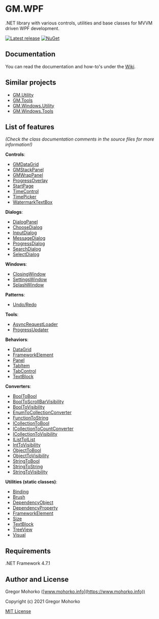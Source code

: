 # GM.WPF
.NET library with various controls, utilities and base classes for MVVM driven WPF development.

[![Latest release](https://img.shields.io/github/release/GregaMohorko/GM.WPF.svg?style=flat-square)](https://github.com/GregaMohorko/GM.WPF/releases/latest)
[![NuGet](https://img.shields.io/nuget/v/GM.WPF.svg?style=flat-square)](https://www.nuget.org/packages/GM.WPF)

## Documentation
You can read the documentation and how-to's under the [Wiki](https://github.com/GregaMohorko/GM.WPF/wiki).

## Similar projects
- [GM.Utility](https://github.com/GregaMohorko/GM.Utility)
- [GM.Tools](https://github.com/GregaMohorko/GM.Tools)
- [GM.Windows.Utility](https://github.com/GregaMohorko/GM.Windows.Utility)
- [GM.Windows.Tools](https://github.com/GregaMohorko/GM.Windows.Tools)

## List of features
*(Check the class documentation comments in the source files for more information!)*

**Controls**:
 - [GMDataGrid](src/GM.WPF/GM.WPF/Controls/GMDataGrid.cs)
 - [GMStackPanel](src/GM.WPF/GM.WPF/Controls/GMStackPanel.cs)
 - [GMWrapPanel](src/GM.WPF/GM.WPF/Controls/GMWrapPanel.cs)
 - [ProgressOverlay](src/GM.WPF/GM.WPF/Controls/ProgressOverlay.xaml.cs)
 - [StartPage](src/GM.WPF/GM.WPF/Controls/StartPage.xaml.cs)
 - [TimeControl](src/GM.WPF/GM.WPF/Controls/TimeControl.xaml.cs)
 - [TimePicker](src/GM.WPF/GM.WPF/Controls/TimePicker.xaml.cs)
 - [WatermarkTextBox](src/GM.WPF/GM.WPF/Controls/WatermarkTextBox.xaml.cs)

**Dialogs**:
 - [DialogPanel](src/GM.WPF/GM.WPF/Controls/Dialogs/DialogPanel.xaml.cs)
 - [ChooseDialog](src/GM.WPF/GM.WPF/Controls/Dialogs/ChooseDialog.xaml.cs)
 - [InputDialog](src/GM.WPF/GM.WPF/Controls/Dialogs/InputDialog.xaml.cs)
 - [MessageDialog](src/GM.WPF/GM.WPF/Controls/Dialogs/MessageDialog.xaml.cs)
 - [ProgressDialog](src/GM.WPF/GM.WPF/Controls/Dialogs/ProgressDialog.xaml.cs)
 - [SearchDialog](src/GM.WPF/GM.WPF/Controls/Dialogs/SearchDialog.xaml.cs)
 - [SelectDialog](src/GM.WPF/GM.WPF/Controls/Dialogs/SelectDialog.xaml.cs)

**Windows**:
 - [ClosingWindow](src/GM.WPF/GM.WPF/Windows/ClosingWindow.cs)
 - [SettingsWindow](src/GM.WPF/GM.WPF/Windows/SettingsWindow.xaml.cs)
 - [SplashWindow](src/GM.WPF/GM.WPF/Windows/SplashWindow.cs)

**Patterns**:
 - [Undo/Redo](src/GM.WPF/GM.WPF/Patterns/UndoRedo/GMWPFUndoRedo.cs)

**Tools**:
 - [AsyncRequestLoader](src/GM.WPF/GM.WPF/AsyncRequestLoader.cs)
 - [ProgressUpdater](src/GM.WPF/GM.WPF/ProgressUpdater.cs)

**Behaviors**:
 - [DataGrid](src/GM.WPF/GM.WPF/Behaviors/DataGridBehavior.cs)
 - [FrameworkElement](src/GM.WPF/GM.WPF/Behaviors/FrameworkElementBehavior.cs)
 - [Panel](src/GM.WPF/GM.WPF/Behaviors/PanelBehavior.cs)
 - [TabItem](src/GM.WPF/GM.WPF/Behaviors/TabItemBehavior.cs)
 - [TabControl](src/GM.WPF/GM.WPF/Behaviors/TabControlBehavior.cs)
 - [TextBlock](src/GM.WPF/GM.WPF/Behaviors/TextBlockBehavior.cs)

**Converters**:
 - [BoolToBool](src/GM.WPF/GM.WPF/Converters/BoolToBoolConverter.cs)
 - [BoolToScrollBarVisibility](src/GM.WPF/GM.WPF/Converters/BoolToScrollBarVisibilityConverter.cs)
 - [BoolToVisibility](src/GM.WPF/GM.WPF/Converters/BoolToVisibilityConverter.cs)
 - [EnumToCollectionConverter](src/GM.WPF/GM.WPF/Converters/EnumToCollectionConverter.cs)
 - [FunctionToString](src/GM.WPF/GM.WPF/Converters/FunctionToStringConverter.cs)
 - [ICollectionToBool](src/GM.WPF/GM.WPF/Converters/ICollectionToBoolConverter.cs)
 - [ICollectionToCountConverter](src/GM.WPF/GM.WPF/Converters/ICollectionToCountConverter.cs)
 - [ICollectionToVisibility](src/GM.WPF/GM.WPF/Converters/ICollectionToVisibilityConverter.cs)
 - [IListToIList](src/GM.WPF/GM.WPF/Converters/IListToIListConverter.cs)
 - [IntToVisibility](src/GM.WPF/GM.WPF/Converters/IntToVisibilityConverter.cs)
 - [ObjectToBool](src/GM.WPF/GM.WPF/Converters/ObjectToBoolConverter.cs)
 - [ObjectToVisibility](src/GM.WPF/GM.WPF/Converters/ObjectToVisibilityConverter.cs)
 - [StringToBool](src/GM.WPF/GM.WPF/Converters/StringToBoolConverter.cs)
 - [StringToString](src/GM.WPF/GM.WPF/Converters/StringToStringConverter.cs)
 - [StringToVisibility](src/GM.WPF/GM.WPF/Converters/StringToVisibilityConverter.cs)

**Utilities (static classes)**:
- [Binding](src/GM.WPF/GM.WPF/Utility/BindingUtility.cs)
- [Brush](src/GM.WPF/GM.WPF/Utility/BrushUtility.cs)
- [DependencyObject](src/GM.WPF/GM.WPF/Utility/DependencyObjectUtility.cs)
- [DependencyProperty](src/GM.WPF/GM.WPF/Utility/DependencyPropertyUtility.cs)
- [FrameworkElement](src/GM.WPF/GM.WPF/Utility/FrameworkElementUtility.cs)
- [Size](src/GM.WPF/GM.WPF/Utility/SizeUtility.cs)
- [TextBlock](src/GM.WPF/GM.WPF/Utility/TextBlockUtility.cs)
- [TreeView](src/GM.WPF/GM.WPF/Utility/TreeViewUtility.cs)
- [Visual](src/GM.WPF/GM.WPF/Utility/VisualUtility.cs)

## Requirements
.NET Framework 4.7.1

## Author and License
Gregor Mohorko ([www.mohorko.info](https://www.mohorko.info))

Copyright (c) 2021 Gregor Mohorko

[MIT License](./LICENSE.md)
